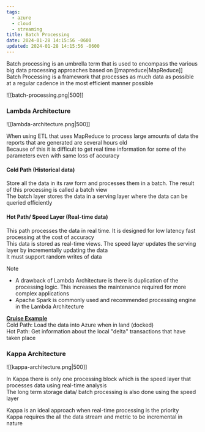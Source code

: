 ```yaml
---
tags:
  - azure
  - cloud
  - streaming
title: Batch Processing
date: 2024-01-28 14:15:56 -0600
updated: 2024-01-28 14:15:56 -0600
---
```


Batch processing is an umbrella term that is used to encompass the various big data processing approaches based on [[mapreduce|MapReduce]]  
Batch Processing is a framework that processes as much data as possible at a regular cadence in the most efficient manner possible

![[batch-processing.png|500]]

### Lambda Architecture

![[lambda-architecture.png|500]]

When using ETL that uses MapReduce to process large amounts of data the reports that are generated are several hours old  
Because of this it is difficult to get real time information for some of the parameters even with same loss of accuracy

#### Cold Path (Historical data)

Store all the data in its raw form and processes them in a batch. The result of this processing is called a batch view  
The batch layer stores the data in a serving layer where the data can be queried efficiently

#### Hot Path/ Speed Layer (Real-time data)

This path processes the data in real time. It is designed for low latency fast processing at the cost of accuracy  
This data is stored as real-time views. The speed layer updates the serving layer by incrementally updating the data  
It must support random writes of data

 > [!NOTE]
 > * A drawback of Lambda Architecture is there is duplication of the processing logic. This increases the maintenance required for more complex applications
 > * Apache Spark is commonly used and recommended processing engine in the Lambda Architecture

**<u>Cruise Example</u>**  
Cold Path: Load the data into Azure when in land (docked)  
Hot Path: Get information about the local "delta" transactions that have taken place

### Kappa Architecture

![[kappa-architecture.png|500]]

In Kappa there is only one processing block which is the speed layer that processes data using real-time analysis  
The long term storage data/ batch processing is also done using the speed layer

Kappa is an ideal approach when real-time processing is the priority  
Kappa requires the all the data stream and metric to be incremental in nature
